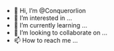 - 👋 Hi, I’m @Conquerorlion
- 👀 I’m interested in ...
- 🌱 I’m currently learning ...
- 💞️ I’m looking to collaborate on ...
- 📫 How to reach me ...

<!---
Conquerorlion/Conquerorlion is a ✨ special ✨ repository because its `README.md` (this file) appears on your GitHub profile.
You can click the Preview link to take a look at your changes.
--->
